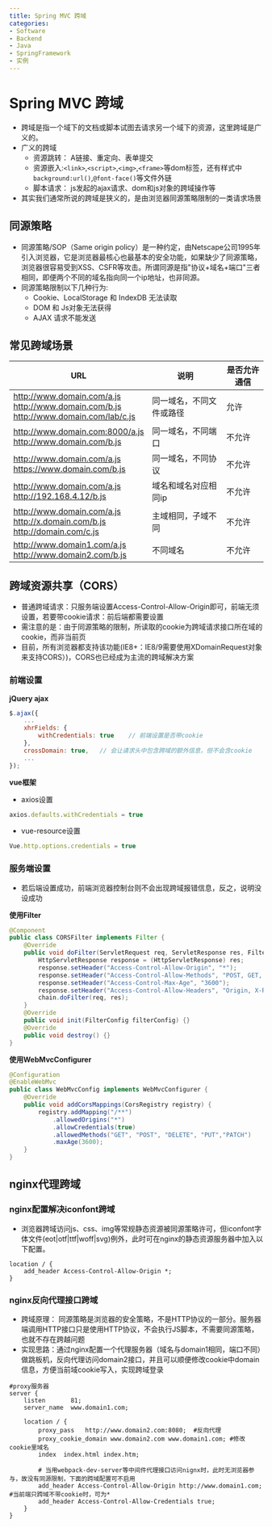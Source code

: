 ```yaml
---
title: Spring MVC 跨域
categories:
- Software
- Backend
- Java
- SpringFramework
- 实例
---
```

# Spring MVC 跨域

- 跨域是指一个域下的文档或脚本试图去请求另一个域下的资源，这里跨域是广义的。
- 广义的跨域
    - 资源跳转： A链接、重定向、表单提交
    - 资源嵌入:`<link>`,`<script>`,`<img>`,`<frame>`等dom标签，还有样式中`background:url()`,`@font-face()`等文件外链
    - 脚本请求： js发起的ajax请求、dom和js对象的跨域操作等
- 其实我们通常所说的跨域是狭义的，是由浏览器同源策略限制的一类请求场景

## 同源策略

- 同源策略/SOP（Same origin policy）是一种约定，由Netscape公司1995年引入浏览器，它是浏览器最核心也最基本的安全功能，如果缺少了同源策略，浏览器很容易受到XSS、CSFR等攻击。所谓同源是指"协议+域名+端口"三者相同，即便两个不同的域名指向同一个ip地址，也非同源。
- 同源策略限制以下几种行为:
    - Cookie、LocalStorage 和 IndexDB 无法读取
    - DOM 和 Js对象无法获得
    - AJAX 请求不能发送

## 常见跨域场景

| URL                                                          | 说明                     | 是否允许通信 |
| ------------------------------------------------------------ | ------------------------ | ------------ |
| http://www.domain.com/a.js<br/>http://www.domain.com/b.js<br/>http://www.domain.com/lab/c.js | 同一域名，不同文件或路径 | 允许         |
| http://www.domain.com:8000/a.js<br/>http://www.domain.com/b.js | 同一域名，不同端口       | 不允许       |
| http://www.domain.com/a.js<br/>https://www.domain.com/b.js   | 同一域名，不同协议       | 不允许       |
| http://www.domain.com/a.js<br/>http://192.168.4.12/b.js      | 域名和域名对应相同ip     | 不允许       |
| http://www.domain.com/a.js<br/>http://x.domain.com/b.js<br/>http://domain.com/c.js | 主域相同，子域不同       | 不允许       |
| http://www.domain1.com/a.js<br/>http://www.domain2.com/b.js  | 不同域名                 | 不允许       |

##  跨域资源共享（CORS）

- 普通跨域请求：只服务端设置Access-Control-Allow-Origin即可，前端无须设置，若要带cookie请求：前后端都需要设置
- 需注意的是：由于同源策略的限制，所读取的cookie为跨域请求接口所在域的cookie，而非当前页
- 目前，所有浏览器都支持该功能(IE8+：IE8/9需要使用XDomainRequest对象来支持CORS）)，CORS也已经成为主流的跨域解决方案

###  前端设置

**jQuery ajax**

```js
$.ajax({
    ...
    xhrFields: {
        withCredentials: true    // 前端设置是否带cookie
    },
    crossDomain: true,   // 会让请求头中包含跨域的额外信息，但不会含cookie
    ...
});
```

**vue框架**

- axios设置

```js
axios.defaults.withCredentials = true
```

- vue-resource设置

```js
Vue.http.options.credentials = true
```

### 服务端设置

- 若后端设置成功，前端浏览器控制台则不会出现跨域报错信息，反之，说明没设成功

**使用Filter**

```java
@Component
public class CORSFilter implements Filter {
    @Override
    public void doFilter(ServletRequest req, ServletResponse res, FilterChain chain) throws IOException, ServletException {
        HttpServletResponse response = (HttpServletResponse) res;
        response.setHeader("Access-Control-Allow-Origin", "*");
        response.setHeader("Access-Control-Allow-Methods", "POST, GET, OPTIONS, DELETE");
        response.setHeader("Access-Control-Max-Age", "3600");
        response.setHeader("Access-Control-Allow-Headers", "Origin, X-Requested-With, Content-Type, Accept");
        chain.doFilter(req, res);
    }
    @Override
    public void init(FilterConfig filterConfig) {}
    @Override
    public void destroy() {}
}
```

**使用WebMvcConfigurer**

```java
@Configuration
@EnableWebMvc
public class WebMvcConfig implements WebMvcConfigurer {
    @Override
    public void addCorsMappings(CorsRegistry registry) {
        registry.addMapping("/**")
            .allowedOrigins("*")
            .allowCredentials(true)
            .allowedMethods("GET", "POST", "DELETE", "PUT","PATCH")
            .maxAge(3600);
    }
}
```



##  nginx代理跨域

### nginx配置解决iconfont跨域

- 浏览器跨域访问js、css、img等常规静态资源被同源策略许可，但iconfont字体文件(eot|otf|ttf|woff|svg)例外，此时可在nginx的静态资源服务器中加入以下配置。

```nginx
location / {
    add_header Access-Control-Allow-Origin *;
}
```

### nginx反向代理接口跨域

- 跨域原理： 同源策略是浏览器的安全策略，不是HTTP协议的一部分。服务器端调用HTTP接口只是使用HTTP协议，不会执行JS脚本，不需要同源策略，也就不存在跨越问题
- 实现思路：通过nginx配置一个代理服务器（域名与domain1相同，端口不同）做跳板机，反向代理访问domain2接口，并且可以顺便修改cookie中domain信息，方便当前域cookie写入，实现跨域登录

```nginx
#proxy服务器
server {
    listen       81;
    server_name  www.domain1.com;

    location / {
        proxy_pass   http://www.domain2.com:8080;  #反向代理
        proxy_cookie_domain www.domain2.com www.domain1.com; #修改cookie里域名
        index  index.html index.htm;

        # 当用webpack-dev-server等中间件代理接口访问nignx时，此时无浏览器参与，故没有同源限制，下面的跨域配置可不启用
        add_header Access-Control-Allow-Origin http://www.domain1.com;  #当前端只跨域不带cookie时，可为*
        add_header Access-Control-Allow-Credentials true;
    }
}
```
